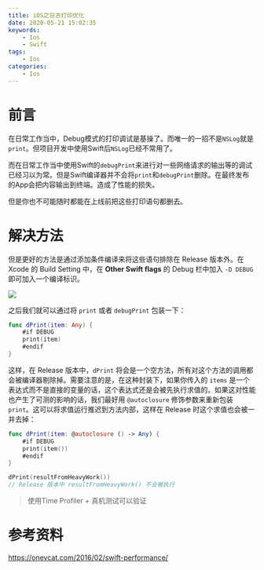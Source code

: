 ```yaml
---
title: iOS之日志打印优化
date: 2020-05-21 15:02:35
keywords:
    - Ios
    - Swift
tags:
    - Ios
categories:
    - Ios
---
```


# 前言

在日常工作当中，Debug模式的打印调试是基操了。而唯一的一招不是`NSLog`就是`print`。但项目开发中使用Swift后`NSLog`已经不常用了。

<!-- more -->

而在日常工作当中使用Swift的`debugPrint`来进行对一些网络请求的输出等的调试已经习以为常。但是Swift编译器并不会将`print`和`debugPrint`删除。在最终发布的App会把内容输出到终端。造成了性能的损失。

但是你也不可能随时都能在上线前把这些打印语句都删去。

# 解决方法

但是更好的方法是通过添加条件编译来将这些语句排除在 Release 版本外。在 Xcode 的 Build Setting 中，在 **Other Swift flags** 的 Debug 栏中加入 `-D DEBUG` 即可加入一个编译标识。

![](https://github.static.si-yee.com/posts/iOS之日志打印优化-20200604133855.png)

之后我们就可以通过将 `print` 或者 `debugPrint` 包装一下：

``` swift
func dPrint(item: Any) {
    #if DEBUG
    print(item)
    #endif
}
```

这样，在 Release 版本中，`dPrint` 将会是一个空方法，所有对这个方法的调用都会被编译器剔除掉。需要注意的是，在这种封装下，如果你传入的 `items` 是一个表达式而不是直接的变量的话，这个表达式还是会被先执行求值的。如果这对性能也产生了可测的影响的话，我们最好用 `@autoclosure` 修饰参数来重新包装 `print`。这可以将求值运行推迟到方法内部，这样在 Release 时这个求值也会被一并去掉：

``` swift
func dPrint(item: @autoclosure () -> Any) {
    #if DEBUG
    print(item())
    #endif
}

dPrint(resultFromHeavyWork())
// Release 版本中 resultFromHeavyWork() 不会被执行
```

> 使用Time Profiler + 真机测试可以验证

# 参考资料

https://onevcat.com/2016/02/swift-performance/